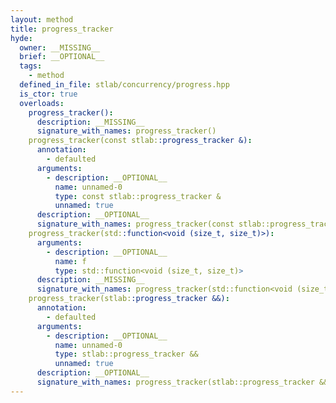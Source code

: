 ```yaml
---
layout: method
title: progress_tracker
hyde:
  owner: __MISSING__
  brief: __OPTIONAL__
  tags:
    - method
  defined_in_file: stlab/concurrency/progress.hpp
  is_ctor: true
  overloads:
    progress_tracker():
      description: __MISSING__
      signature_with_names: progress_tracker()
    progress_tracker(const stlab::progress_tracker &):
      annotation:
        - defaulted
      arguments:
        - description: __OPTIONAL__
          name: unnamed-0
          type: const stlab::progress_tracker &
          unnamed: true
      description: __OPTIONAL__
      signature_with_names: progress_tracker(const stlab::progress_tracker &)
    progress_tracker(std::function<void (size_t, size_t)>):
      arguments:
        - description: __OPTIONAL__
          name: f
          type: std::function<void (size_t, size_t)>
      description: __MISSING__
      signature_with_names: progress_tracker(std::function<void (size_t, size_t)> f)
    progress_tracker(stlab::progress_tracker &&):
      annotation:
        - defaulted
      arguments:
        - description: __OPTIONAL__
          name: unnamed-0
          type: stlab::progress_tracker &&
          unnamed: true
      description: __OPTIONAL__
      signature_with_names: progress_tracker(stlab::progress_tracker &&)
---
```

